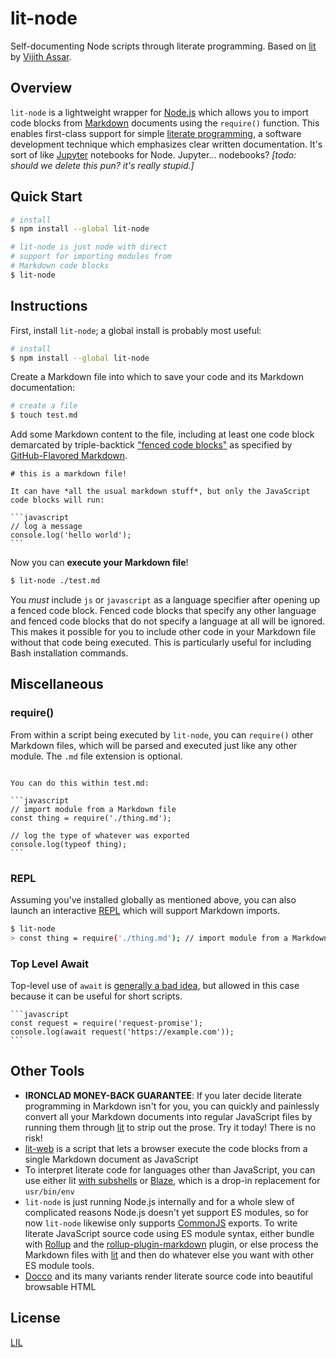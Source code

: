 # lit-node

Self-documenting Node scripts through literate programming. Based on [lit](https://github.com/vijithassar/lit) by [Vijith Assar](https://twitter.com/vijithassar).

## Overview

`lit-node` is a lightweight wrapper for [Node.js](https://nodejs.org/en/) which allows you to import code blocks from [Markdown](https://daringfireball.net/projects/markdown/syntax) documents using the `require()` function. This enables first-class support for simple [literate programming](https://en.wikipedia.org/wiki/Literate_programming), a software development technique which emphasizes clear written documentation. It's sort of like [Jupyter](http://jupyter.org/) notebooks for Node. Jupyter... nodebooks? *[todo: should we delete this pun? it's really stupid.]*

## Quick Start

```bash
# install
$ npm install --global lit-node

# lit-node is just node with direct
# support for importing modules from
# Markdown code blocks
$ lit-node
```

## Instructions

First, install `lit-node`; a global install is probably most useful:

```bash
# install
$ npm install --global lit-node
```

Create a Markdown file into which to save your code and its Markdown documentation:

```bash
# create a file
$ touch test.md
```

Add some Markdown content to the file, including at least one code block demarcated by triple-backtick ["fenced code blocks"](https://help.github.com/articles/creating-and-highlighting-code-blocks/) as specified by [GitHub-Flavored Markdown](https://github.github.com/gfm/).

~~~
# this is a markdown file!

It can have *all the usual markdown stuff*, but only the JavaScript code blocks will run:

```javascript
// log a message
console.log('hello world');
```
~~~

Now you can **execute your Markdown file**!

```bash
$ lit-node ./test.md
```

You *must* include `js` or `javascript` as a language specifier after opening up a fenced code block. Fenced code blocks that specify any other language and fenced code blocks that do not specify a language at all will be ignored. This makes it possible for you to include other code in your Markdown file without that code being executed. This is particularly useful for including Bash installation commands.

## Miscellaneous

### require()

From within a script being executed by `lit-node`, you can `require()` other Markdown files, which will be parsed and executed just like any other module. The `.md` file extension is optional.

~~~

You can do this within test.md:

```javascript
// import module from a Markdown file
const thing = require('./thing.md');

// log the type of whatever was exported
console.log(typeof thing);
```
~~~

### REPL

Assuming you've installed globally as mentioned above, you can also launch an interactive [REPL](https://en.wikipedia.org/wiki/Read%E2%80%93eval%E2%80%93print_loop) which will support Markdown imports.

```bash
$ lit-node
> const thing = require('./thing.md'); // import module from a Markdown file
```

### Top Level Await

Top-level use of `await` is [generally a bad idea](https://gist.github.com/Rich-Harris/0b6f317657f5167663b493c722647221), but allowed in this case because it can be useful for short scripts.

~~~
```javascript
const request = require('request-promise');
console.log(await request('https://example.com'));
```
~~~

## Other Tools

- **IRONCLAD MONEY-BACK GUARANTEE**: If you later decide literate programming in Markdown isn't for you, you can quickly and painlessly convert all your Markdown documents into regular JavaScript files by running them through [lit](https://github.com/vijithassar/lit) to strip out the prose. Try it today! There is no risk!
- [lit-web](https://github.com/vijithassar/lit-web) is a script that lets a browser execute the code blocks from a single Markdown document as JavaScript
- To interpret literate code for languages other than JavaScript, you can use either lit [with subshells](https://github.com/vijithassar/lit#logging) or [Blaze](https://github.com/0atman/blaze/), which is a drop-in replacement for `usr/bin/env`
- `lit-node` is just running Node.js internally and for a whole slew of complicated reasons Node.js doesn't yet support ES modules,  so for now `lit-node` likewise only supports [CommonJS](http://www.commonjs.org/) exports. To write literate JavaScript source code using ES module syntax, either bundle with [Rollup](https://rollupjs.org/) and the [rollup-plugin-markdown](https://www.npmjs.com/package/rollup-plugin-markdown) plugin, or else process the Markdown files with [lit](https://github.com/vijithassar/lit) and then do whatever else you want with other ES module tools.
- [Docco](http://ashkenas.com/docco/) and its many variants render literate source code into beautiful browsable HTML

## License

[LIL](LICENSE)
